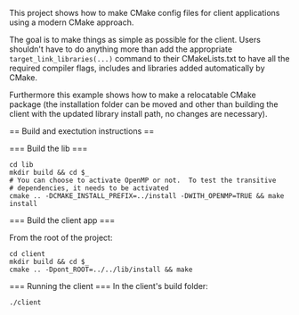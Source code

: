 This project shows how to make CMake config files for client applications using
a modern CMake approach.

The goal is to make things as simple as possible for the client.  Users
shouldn't have to do anything more than add the appropriate
`target_link_libraries(...)` command to their CMakeLists.txt to have all the
required compiler flags, includes and libraries added automatically by CMake.

Furthermore this example shows how to make a relocatable CMake package (the
installation folder can be moved and other than building the client with the
updated library install path, no changes are necessary).


== Build and exectution instructions ==

=== Build the lib ===
```
cd lib
mkdir build && cd $_
# You can choose to activate OpenMP or not.  To test the transitive
# dependencies, it needs to be activated
cmake .. -DCMAKE_INSTALL_PREFIX=../install -DWITH_OPENMP=TRUE && make install
```

=== Build the client app ===

From the root of the project:
```
cd client
mkdir build && cd $_
cmake .. -Dpont_ROOT=../../lib/install && make
```

=== Running the client ===
In the client's build folder:
```
./client
```